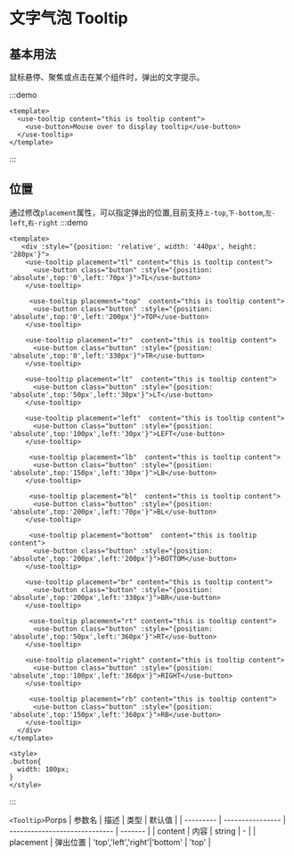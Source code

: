 <h1>文字气泡 Tooltip</h1>

<h2>基本用法</h2>

鼠标悬停、聚焦或点击在某个组件时，弹出的文字提示。

:::demo 

```vue
<template>
  <use-tooltip content="this is tooltip content">
    <use-button>Mouse over to display tooltip</use-button>
  </use-tooltip>
</template>
```
:::

<h2>位置</h2>

通过修改`placement`属性，可以指定弹出的位置,目前支持`上-top`,`下-bottom`,`左-left`,`右-right`
:::demo 

```vue
<template>
   <div :style="{position: 'relative', width: '440px', height: '280px'}">
    <use-tooltip placement="tl" content="this is tooltip content">
      <use-button class="button" :style="{position: 'absolute',top:'0',left:'70px'}">TL</use-button>
    </use-tooltip>

     <use-tooltip placement="top"  content="this is tooltip content">
      <use-button class="button" :style="{position: 'absolute',top:'0',left:'200px'}">TOP</use-button>
    </use-tooltip>

    <use-tooltip placement="tr"  content="this is tooltip content">
      <use-button class="button" :style="{position: 'absolute',top:'0',left:'330px'}">TR</use-button>
    </use-tooltip>

    <use-tooltip placement="lt"  content="this is tooltip content">
      <use-button class="button" :style="{position: 'absolute',top:'50px',left:'30px'}">LT</use-button>
    </use-tooltip>

    <use-tooltip placement="left"  content="this is tooltip content">
      <use-button class="button" :style="{position: 'absolute',top:'100px',left:'30px'}">LEFT</use-button>
    </use-tooltip>

     <use-tooltip placement="lb"  content="this is tooltip content">
      <use-button class="button" :style="{position: 'absolute',top:'150px',left:'30px'}">LB</use-button>
    </use-tooltip>

     <use-tooltip placement="bl"  content="this is tooltip content">
      <use-button class="button" :style="{position: 'absolute',top:'200px',left:'70px'}">BL</use-button>
    </use-tooltip>

     <use-tooltip placement="bottom"  content="this is tooltip content">
      <use-button class="button" :style="{position: 'absolute',top:'200px',left:'200px'}">BOTTOM</use-button>
    </use-tooltip>

    <use-tooltip placement="br" content="this is tooltip content">
      <use-button class="button" :style="{position: 'absolute',top:'200px',left:'330px'}">BR</use-button>
    </use-tooltip>

     <use-tooltip placement="rt" content="this is tooltip content">
      <use-button class="button" :style="{position: 'absolute',top:'50px',left:'360px'}">RT</use-button>
    </use-tooltip>

    <use-tooltip placement="right" content="this is tooltip content">
      <use-button class="button" :style="{position: 'absolute',top:'100px',left:'360px'}">RIGHT</use-button>
    </use-tooltip>

     <use-tooltip placement="rb" content="this is tooltip content">
      <use-button class="button" :style="{position: 'absolute',top:'150px',left:'360px'}">RB</use-button>
    </use-tooltip>
  </div>
</template>

<style>
.button{
  width: 100px;
}
</style>
```
:::


`<Tooltip>`Porps
| 参数名 | 描述           | 类型                        | 默认值 |
| --------- | ---------------- | ----------------------------- | ------- |
| content   | 内容           | string                        | -       |
| placement | 弹出位置     | 'top','left','right'|'bottom' | 'top'   |
